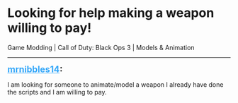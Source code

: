 # Looking for help making a weapon willing to pay!
Game Modding | Call of Duty: Black Ops 3 | Models & Animation

---
<strong style="font-size: 1.4em;"><span style="text-decoration: underline;text-decoration-color: #34a7f9;"><span style="color:#34a7f9;">mrnibbles14</span></span>:</strong>

<p>I am looking for someone to animate/model a weapon I already have done the scripts and I am willing to pay.</p>
